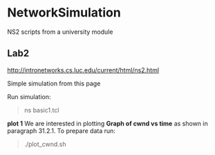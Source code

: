 # NetworkSimulation
NS2 scripts from a university module

## Lab2
http://intronetworks.cs.luc.edu/current/html/ns2.html


Simple simulation from this page


Run simulation: 
> ns basic1.tcl


**plot 1**
We are interested in plotting **Graph of cwnd vs time** as shown in paragraph 31.2.1. To prepare data run: 
> ./plot_cwnd.sh



